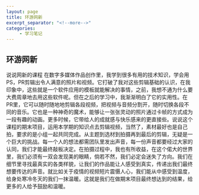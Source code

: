 ```yaml
---
layout: page
title: 环游网新
excerpt_separator: "<!--more-->"
categories:
     - 学习笔记
---
```


## 环游网新


<!--more-->

说说网新的课程
在数字多媒体作品创作里，我学到很多有用的技术知识，学会用PS，PR剪辑出令人满意的照片和视频。它打破了我对这些剪辑基础的认识，在我印象中，这些就是一个软件应用的模板就能解决的事情，之前，我想不通为什么要大费周章地去用这些软件呢。但在之后的学习中，我渐渐明白了它的实用性。在PR里，它可以随时随地地剪辑各段视频，把视频与音频分割开，随时切换各段不同的音乐。它也是一种神奇的魔术，能够让一张张灵动的照片通过卡帧的方式成为一段有趣的动画。更多时候，它带给人的成就感与快乐感来的更直接些。说说这个课程的期末项目，运用本学期的知识点去剪辑视频，当然了，素材最好也是自己拍，要求的是小组一起共同完成。从主题到选材到拍摄再到最后的剪辑，无疑是一个巨大的挑战。每一个人的想法都需团队里发出声音，每一份声音都要经过大家的认同，我们才能最终敲板决定。在拍摄过程中，我也有所收益，在这个偌大的世界里，我们必须有一双会发现美的眼睛，倘若不然，我们必定会迷失了方向。我们在细节里寻找最真实的各类样貌，让我们的作品能让人感受到真实，传递出我们最终想要传达的声音。就比如关于疫情的视频短片震慑人心，我们能从中感受到温度，给身处寒冷冬天的我们一抹温暖。这就是我们在做期末项目最终想达到的结果，给更多的人给予鼓励和温暖。
